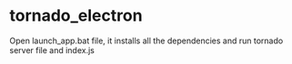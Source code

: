 # tornado_electron

Open launch_app.bat file, it installs all the dependencies and run tornado server file and index.js
